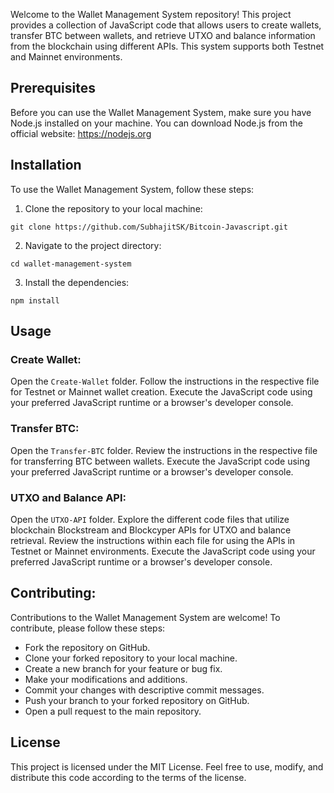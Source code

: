 Welcome to the Wallet Management System repository! This project provides a collection of JavaScript code that allows users to create wallets, transfer BTC between wallets, and retrieve UTXO and balance information from the blockchain using different APIs. This system supports both Testnet and Mainnet environments.

## Prerequisites
Before you can use the Wallet Management System, make sure you have Node.js installed on your machine. You can download Node.js from the official website: https://nodejs.org

## Installation

To use the Wallet Management System, follow these steps:

1. Clone the repository to your local machine:

```shell
git clone https://github.com/SubhajitSK/Bitcoin-Javascript.git
```
2. Navigate to the project directory:
```shell
cd wallet-management-system
```
3. Install the dependencies:
```
npm install
```

## Usage
### Create Wallet:

Open the `Create-Wallet` folder.
Follow the instructions in the respective file for Testnet or Mainnet wallet creation.
Execute the JavaScript code using your preferred JavaScript runtime or a browser's developer console.

### Transfer BTC:

Open the `Transfer-BTC` folder.
Review the instructions in the respective file for transferring BTC between wallets.
Execute the JavaScript code using your preferred JavaScript runtime or a browser's developer console.

### UTXO and Balance API:

Open the `UTXO-API` folder.
Explore the different code files that utilize blockchain Blockstream and Blockcyper APIs for UTXO and balance retrieval.
Review the instructions within each file for using the APIs in Testnet or Mainnet environments.
Execute the JavaScript code using your preferred JavaScript runtime or a browser's developer console.

## Contributing:

Contributions to the Wallet Management System are welcome! To contribute, please follow these steps:

- Fork the repository on GitHub.
- Clone your forked repository to your local machine.
- Create a new branch for your feature or bug fix.
- Make your modifications and additions.
- Commit your changes with descriptive commit messages.
- Push your branch to your forked repository on GitHub.
- Open a pull request to the main repository.

## License

This project is licensed under the MIT License. Feel free to use, modify, and distribute this code according to the terms of the license.